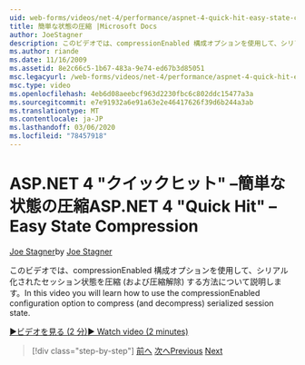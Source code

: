 ```yaml
---
uid: web-forms/videos/net-4/performance/aspnet-4-quick-hit-easy-state-compression
title: 簡単な状態の圧縮 |Microsoft Docs
author: JoeStagner
description: このビデオでは、compressionEnabled 構成オプションを使用して、シリアル化されたセッション状態を圧縮 (および圧縮解除) する方法について説明します。
ms.author: riande
ms.date: 11/16/2009
ms.assetid: 8e2c66c5-1b67-483a-9e74-ed67b3d85051
msc.legacyurl: /web-forms/videos/net-4/performance/aspnet-4-quick-hit-easy-state-compression
msc.type: video
ms.openlocfilehash: 4eb6d08aeebcf963d2230fbc6c802ddc15477a3a
ms.sourcegitcommit: e7e91932a6e91a63e2e46417626f39d6b244a3ab
ms.translationtype: MT
ms.contentlocale: ja-JP
ms.lasthandoff: 03/06/2020
ms.locfileid: "78457918"
---
```

# <a name="aspnet-4-quick-hit--easy-state-compression"></a><span data-ttu-id="fd24c-103">ASP.NET 4 "クイックヒット" –簡単な状態の圧縮</span><span class="sxs-lookup"><span data-stu-id="fd24c-103">ASP.NET 4 "Quick Hit" – Easy State Compression</span></span>

<span data-ttu-id="fd24c-104">[Joe Stagner](https://github.com/JoeStagner)</span><span class="sxs-lookup"><span data-stu-id="fd24c-104">by [Joe Stagner](https://github.com/JoeStagner)</span></span>

<span data-ttu-id="fd24c-105">このビデオでは、compressionEnabled 構成オプションを使用して、シリアル化されたセッション状態を圧縮 (および圧縮解除) する方法について説明します。</span><span class="sxs-lookup"><span data-stu-id="fd24c-105">In this video you will learn how to use the compressionEnabled configuration option to compress (and decompress) serialized session state.</span></span> 

[<span data-ttu-id="fd24c-106">&#9654;ビデオを見る (2 分)</span><span class="sxs-lookup"><span data-stu-id="fd24c-106">&#9654; Watch video (2 minutes)</span></span>](https://channel9.msdn.com/Blogs/ASP-NET-Site-Videos/aspnet-4-quick-hit-easy-state-compression)

> [!div class="step-by-step"]
> <span data-ttu-id="fd24c-107">[前へ](aspnet-4-quick-hit-selective-view-state.md)
> [次へ](how-do-i-use-the-viewstatemode-property-for-managing-viewstate.md)</span><span class="sxs-lookup"><span data-stu-id="fd24c-107">[Previous](aspnet-4-quick-hit-selective-view-state.md)
[Next](how-do-i-use-the-viewstatemode-property-for-managing-viewstate.md)</span></span>
